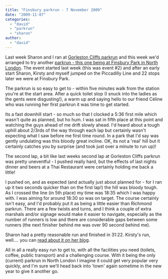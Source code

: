 ```yaml
---
title: "Finsbury parkrun - 7 November 2009"
date: "2009-11-07"
categories: 
  - "david"
  - "parkrun"
  - "sharon"
author: 
  - "david"
---
```


Last week Sharon and I ran at [Gorleston Cliffs parkrun](/?p=879) and this week we'd arranged to try another [parkrun - this one being at Finsbury Park in North London](http://parkrun.org.uk/finsbury/). The event started last week (this was event #2) and after an early start Sharon, Kirsty and myself jumped on the Piccadilly Line and 22 stops later we were at Finsbury Park.

The parkrun is so easy to get to - within five minutes walk from the station you're at the start area. After a quick toilet stop (I snuck into the ladies as the gents were disgusting!), a warm up and saying hello to our friend C&eacute;line who was running her first parkrun it was time to get started.

Its a fast downhill start - so much so that I clocked a 5:36 first mile which wasn't quite as planned, but ho hum. I was sat in fifth place at this point and watching the guys ahead of me drift slowly ahead. I'd heard about a tough uphill about 2/3rds of the way through each lap but certainly wasn't expecting what I saw before me first time round. In a park that I'd say was gently undulating was this bloody great incline. OK, its not a 'real' hill but it certainly catches you by surprise (and took just over a minute to run up)!

The second lap, a bit like last weeks second lap at Gorleston Cliffs parkrun was pretty uneventful - I pushed really hard, but the effects of last nights dinner and beers at a Thai Restaurant were certainly holding me back a little!

I pushed on, and as expected (and actually just about planned for - for I ran up it two seconds quicker than on the first lap!) the hill was bloody tough. As I crossed the line (in 5th place) my time was 18:35 which I was happy with. I was aiming for around 18:30 so was on target. The course certainly isn't easy, and I'd probably put it as being a little easier than Richmond parkrun. There are a few twists and turns, and I think a couple of extra marshals and/or signage would make it easier to navigate, especially as the number of runners is low and there are considerable gaps between some runners (the next finisher behind me was over 90 second behind me).

Sharon had a pretty reasonable run and finished in 31:22. Kirsty's run, well.... you can [read about it on her blog](http://kirstylirsty.wordpress.com/2009/11/07/le-tour-de-parkrun-finsbury-park/).

All in all a really easy run to get to, with all the facilities you need (toilets, coffee, public transport) and a challenging course. With it being the only (current) parkrun in North London I imagine it could get very popular very quickly, and I'm sure we'll head back into 'town' again sometime in the new year to give it another go.

